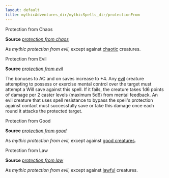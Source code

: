 ```yaml
---
layout: default
title: mythicAdventures_dir/mythicSpells_dir/protectionFrom
---
```

Protection from Chaos

**Source** [_protection from chaos_](spells_dir/protectionFromChaos#_protection-from-chaos)

As _mythic protection from evil_, except against [chaotic](monsters_dir/creatureTypes#_chaotic-subtype) creatures.

Protection from Evil

**Source** [_protection from evil_](spells_dir/protectionFromEvil#_protection-from-evil)

The bonuses to AC and on saves increase to +4. Any [evil](monsters_dir/creatureTypes#_evil-subtype) creature attempting to possess or exercise mental control over the target must attempt a Will save against this spell. If it fails, the creature takes 1d6 points of damage per 2 caster levels (maximum 5d6) from mental feedback. An evil creature that uses spell resistance to bypass the spell's protection against contact must successfully save or take this damage once each round it attacks the protected target.

Protection from Good

**Source** [_protection from good_](spells_dir/protectionFromGood#_protection-from-good)

As _mythic protection from evil_, except against [good creatures](monsters_dir/creatureTypes#_good-subtype).

Protection from Law

**Source** [_protection from law_](spells_dir/protectionFromLaw#_protection-from-law)

As _mythic protection from evil_, except against [lawful](monsters_dir/creatureTypes#_lawful-subtype) creatures.


